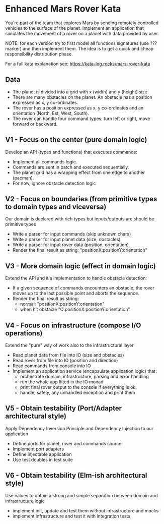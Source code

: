 # Enhanced Mars Rover Kata

You’re part of the team that explores Mars by sending remotely controlled vehicles to the surface of the planet.
Implement an application that simulates the movement of a rover on a planet with data provided by user.

NOTE: for each version try to first model all functions signatures (use ??? marker) and then implement them. The idea is
to get a quick and cheap responsibility distribution phase.

For a full kata explanation see: https://kata-log.rocks/mars-rover-kata

## Data

- The planet is divided into a grid with x (width) and y (height) size.
- There are many obstacles on the planet. An obstacle has a position expressed as x, y co-ordinates.
- The rover has a position expressed as x, y co-ordinates and an orientation (North, Est, West, South).
- The rover can handle four command types: turn left or right, move forward or backward.

## V1 - Focus on the center (pure domain logic)

Develop an API (types and functions) that executes commands:

- Implement all commands logic.
- Commands are sent in batch and executed sequentially.
- The planet grid has a wrapping effect from one edge to another (pacman).
- For now, ignore obstacle detection logic

## V2 - Focus on boundaries (from primitive types to domain types and viceversa)

Our domain is declared with rich types but inputs/outputs are should be primitive types

- Write a parser for input commands (skip unknown chars)
- Write a parser for input planet data (size, obstacles)
- Write a parser for input rover data (position, orientation)
- Render the final result as string: "positionX:positionY:orientation"

## V3 - More domain logic (effect in domain logic)

Extend the API and it's implementation to handle obstacle detection:

- If a given sequence of commands encounters an obstacle, the rover moves up to the last possible point and aborts the sequence.
- Render the final result as string:
  - normal: "positionX:positionY:orientation"
  - when hit obstacle "O:positionX:positionY:orientation"

## V4 - Focus on infrastructure (compose I/O operations)

Extend the "pure" way of work also to the infrastructural layer

- Read planet data from file into IO (size and obstacles)
- Read rover from file into IO (position and direction)
- Read commands from console into IO
- Implement an application service (encapsulate application logic) that:
  - orchestrate domain, infrastructure, parsing and error handling
  - run the whole app lifted in the IO monad
  - print final rover output to the console if everything is ok
  - handle, safely, any unhandled exception and print them

## V5 - Obtain testability (Port/Adapter architectural style)

Apply Dependency Inversion Principle and Dependency Injection to our application

- Define ports for planet, rover and commands source
- Implement port adapters
- Define injectable application
- Use test doubles in test suite

## V6 - Obtain testability (Elm-ish architectural style)

Use values to obtain a strong and simple separation between domain and infrastructure logic

- implement init, update and test them without infrastructure and mocks
- implement infrastructure and test it with integration tests
